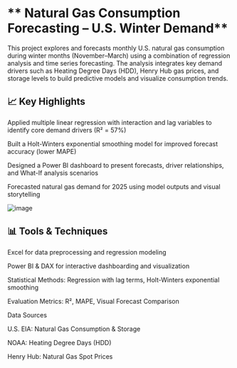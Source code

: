 # ** Natural Gas Consumption Forecasting – U.S. Winter Demand**

This project explores and forecasts monthly U.S. natural gas consumption during winter months (November–March) using a combination of regression analysis and time series forecasting. The analysis integrates key demand drivers such as Heating Degree Days (HDD), Henry Hub gas prices, and storage levels to build predictive models and visualize consumption trends.

## 📈 Key Highlights

Applied multiple linear regression with interaction and lag variables to identify core demand drivers (R² = 57%)

Built a Holt-Winters exponential smoothing model for improved forecast accuracy (lower MAPE)

Designed a Power BI dashboard to present forecasts, driver relationships, and What-If analysis scenarios

Forecasted natural gas demand for 2025 using model outputs and visual storytelling




![image](https://github.com/user-attachments/assets/242732f4-661a-4114-9699-58a31aeed673)

## 📊 Tools & Techniques

Excel for data preprocessing and regression modeling

Power BI & DAX for interactive dashboarding and visualization

Statistical Methods: Regression with lag terms, Holt-Winters exponential smoothing

Evaluation Metrics: R², MAPE, Visual Forecast Comparison

Data Sources

U.S. EIA: Natural Gas Consumption & Storage

NOAA: Heating Degree Days (HDD)

Henry Hub: Natural Gas Spot Prices

